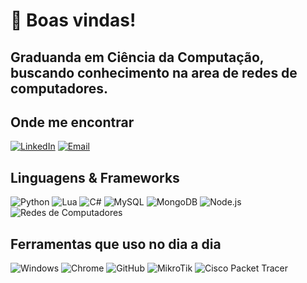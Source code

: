 # 👋 Boas vindas!

## Graduanda em Ciência da Computação, buscando conhecimento na area de redes de computadores.

## Onde me encontrar

[![LinkedIn](https://img.shields.io/badge/-LinkedIn-blue?style=flat-square&logo=linkedin&logoColor=white)](https://www.linkedin.com/in/annybeatriz-silvaarujo/)
[![Email](https://img.shields.io/badge/-Email-red?style=flat-square&logo=gmail&logoColor=white)](mailto:annybeatrizjpg@gmail.com)


## Linguagens & Frameworks

<div>
  <img src="https://img.shields.io/badge/Python-3776AB?style=for-the-badge&logo=python&logoColor=white" alt="Python">
  <img src="https://img.shields.io/badge/Lua-2C2D72?style=for-the-badge&logo=lua&logoColor=white" alt="Lua">
  <img src="https://img.shields.io/badge/C%23-239120?style=for-the-badge&logo=c-sharp&logoColor=white" alt="C#">
  <img src="https://img.shields.io/badge/MySQL-4479A1?style=for-the-badge&logo=mysql&logoColor=white" alt="MySQL">
  <img src="https://img.shields.io/badge/MongoDB-47A248?style=for-the-badge&logo=mongodb&logoColor=white" alt="MongoDB">
  <img src="https://img.shields.io/badge/Node.js-339933?style=for-the-badge&logo=node.js&logoColor=white" alt="Node.js">
  <img src="https://img.shields.io/badge/Redes%20de%20Computadores-FF9900?style=for-the-badge&logo=cisco&logoColor=white" alt="Redes de Computadores">
</div>


## Ferramentas que uso no dia a dia

<div>
  <img src="https://img.shields.io/badge/Windows-0078D6?style=for-the-badge&logo=windows&logoColor=white" alt="Windows">
  <img src="https://img.shields.io/badge/Google_Chrome-4285F4?style=for-the-badge&logo=google-chrome&logoColor=white" alt="Chrome">
  <img src="https://img.shields.io/badge/GitHub-181717?style=for-the-badge&logo=github&logoColor=white" alt="GitHub">
  <img src="https://img.shields.io/badge/MikroTik-CB000E?style=for-the-badge&logo=mikrotik&logoColor=white" alt="MikroTik">
  <img src="https://img.shields.io/badge/Cisco%20Packet%20Tracer-1BA0D7?style=for-the-badge&logo=cisco&logoColor=white" alt="Cisco Packet Tracer">
</div>

